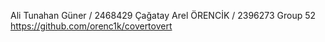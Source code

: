 Ali Tunahan Güner / 2468429
Çağatay Arel ÖRENCİK / 2396273
Group 52
https://github.com/orenc1k/covertovert
